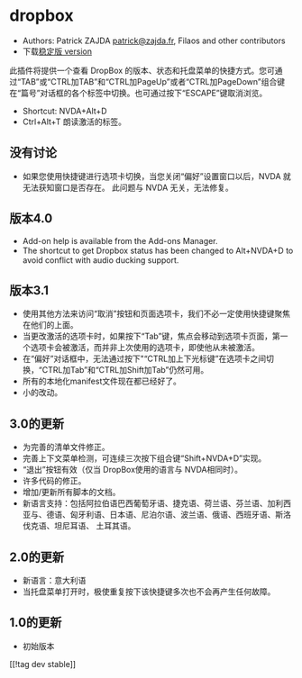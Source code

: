 # dropbox #

* Authors: Patrick ZAJDA <patrick@zajda.fr>, Filaos and other contributors
* 下载[稳定版 version][1]

此插件将提供一个查看 DropBox
的版本、状态和托盘菜单的快捷方式。您可通过“TAB”或“CTRL加TAB”和“CTRL加PageUp”或者“CTRL加PageDown”组合键在“篇号”对话框的各个标签中切换。也可通过按下“ESCAPE”键取消浏览。

* Shortcut: NVDA+Alt+D
* Ctrl+Alt+T 朗读激活的标签。

## 没有讨论 ##

* 如果您使用快捷键进行选项卡切换，当您关闭“偏好”设置窗口以后，NVDA 就无法获知窗口是否存在。
此问题与 NVDA 无关，无法修复。


## 版本4.0 ##

* Add-on help is available from the Add-ons Manager.
* The shortcut to get Dropbox status has been changed to Alt+NVDA+D to avoid
  conflict with audio ducking support.

## 版本3.1 ##

* 使用其他方法来访问“取消”按钮和页面选项卡，我们不必一定使用快捷键聚焦在他们的上面。
* 当更改激活的选项卡时，如果按下“Tab”键，焦点会移动到选项卡页面，第一个选项卡会被激活，而并非上次使用的选项卡，即使他从未被激活。
* 在“偏好”对话框中，无法通过按下"“CTRL加上下光标键”在选项卡之间切换，“CTRL加Tab”和“CTRL加Shift加Tab”仍然可用。
* 所有的本地化manifest文件现在都已经好了。
* 小的改动。

## 3.0的更新 ##

* 为完善的清单文件修正。
* 完善上下文菜单检测，可连续三次按下组合键“Shift+NVDA+D”实现。
* “退出”按钮有效（仅当 DropBox使用的语言与 NVDA相同时）。
* 许多代码的修正。
* 增加/更新所有脚本的文档。
* 新语言支持：包括阿拉伯语巴西葡萄牙语、捷克语、荷兰语、芬兰语、加利西亚与、德语、匈牙利语、日本语、尼泊尔语、波兰语、俄语、西班牙语、斯洛伐克语、坦尼耳语、
  土耳其语。

## 2.0的更新 ##

* 新语言：意大利语
* 当托盘菜单打开时，极使重复按下该快捷键多次也不会再产生任何故障。

## 1.0的更新 ##

* 初始版本

[[!tag dev stable]]

[1]: https://addons.nvda-project.org/files/get.php?file=dx
